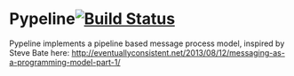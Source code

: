 Pypeline[![Build Status](https://travis-ci.org/TokinT-Mac/Pipeline.png?branch=master)](https://travis-ci.org/TokinT-Mac/Pipeline)
==============
Pypeline implements a pipeline based message process model, inspired by Steve Bate here: http://eventuallyconsistent.net/2013/08/12/messaging-as-a-programming-model-part-1/